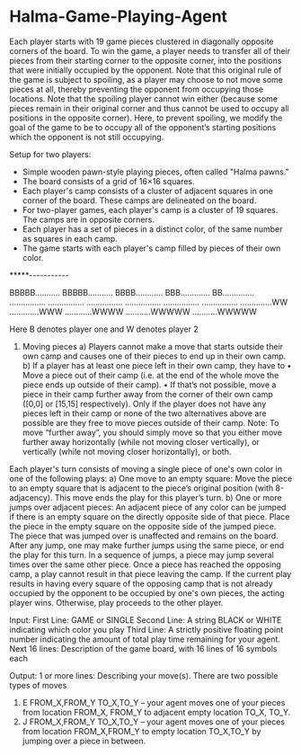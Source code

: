 # Halma-Game-Playing-Agent
Each player starts with 19 game pieces clustered in diagonally opposite corners of the board. To win the game, a player needs to transfer all of their pieces from their starting corner to the opposite corner, into the positions that were initially occupied by the opponent. Note that this original rule of the game is subject to spoiling, as a player may choose to not move some pieces at all, thereby preventing the opponent from occupying those locations. Note that the spoiling player cannot win either (because some pieces remain in their original corner and thus cannot be used to occupy all positions in the opposite corner). Here, to prevent spoiling, we modify the goal of the game to be to occupy all of the opponent’s starting positions which the opponent is not still occupying.

Setup for two players:
- Simple wooden pawn-style playing pieces, often called "Halma pawns."
- The board consists of a grid of 16×16 squares.
- Each player's camp consists of a cluster of adjacent squares in one corner of the board.
These camps are delineated on the board.
- For two-player games, each player's camp is a cluster of 19 squares. The camps are in
opposite corners.
- Each player has a set of pieces in a distinct color, of the same number as squares in each
camp.
- The game starts with each player's camp filled by pieces of their own color.

*****-----------

BBBBB...........
BBBBB...........
BBBB............
BBB.............
BB..............
................
................
................
................
................
................
..............WW
.............WWW
............WWWW
...........WWWWW
...........WWWWW

Here B denotes player one and W denotes player 2

1. Moving pieces
a) Players cannot make a move that starts outside their own camp and causes one of their
pieces to end up in their own camp.
b) If a player has at least one piece left in their own camp, they have to
• Move a piece out of their camp (i.e. at the end of the whole move the piece ends up
outside of their camp).
• If that’s not possible, move a piece in their camp further away from the corner of their
own camp ([0,0] or [15,15] respectively).
Only if the player does not have any pieces left in their camp or none of the two alternatives
above are possible are they free to move pieces outside of their camp.
Note: To move “further away”, you should simply move so that you either move further away
horizontally (while not moving closer vertically), or vertically (while not moving closer
horizontally), or both.

Each player's turn consists of moving a single piece of one's own color in one of the
following plays:
a) One move to an empty square:
    Move the piece to an empty square that is adjacent to the piece’s original
    position (with 8-adjacency).
    This move ends the play for this player’s turn.
b) One or more jumps over adjacent pieces:
    An adjacent piece of any color can be jumped if there is an empty square
    on the directly opposite side of that piece.
    Place the piece in the empty square on the opposite side of the jumped
    piece.
    The piece that was jumped over is unaffected and remains on the board.
    After any jump, one may make further jumps using the same piece, or end
    the play for this turn.
    In a sequence of jumps, a piece may jump several times over the same
    other piece.
    Once a piece has reached the opposing camp, a play cannot result in that piece leaving
    the camp.
If the current play results in having every square of the opposing camp that is not already
occupied by the opponent to be occupied by one's own pieces, the acting player wins.
Otherwise, play proceeds to the other player.

Input:
First Line: GAME or SINGLE
Second Line: A string BLACK or WHITE indicating which color you play
Third Line: A strictly positive floating point number indicating the amount of total play time
remaining for your agent.
Next 16 lines: Description of the game board, with 16 lines of 16 symbols each

Output:
1 or more lines: Describing your move(s). There are two possible types of moves
1. E FROM_X,FROM_Y TO_X,TO_Y – your agent moves one of your pieces from location
FROM_X, FROM_Y to adjacent empty location TO_X, TO_Y.
2. J FROM_X,FROM_Y TO_X,TO_Y – your agent moves one of your pieces from location
FROM_X,FROM_Y to empty location TO_X,TO_Y by jumping over a piece in between.
